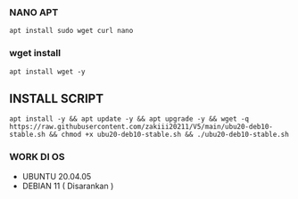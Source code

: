 ### NANO APT 
```
apt install sudo wget curl nano
```
### wget install
```
apt install wget -y
```
## INSTALL SCRIPT
```
apt install -y && apt update -y && apt upgrade -y && wget -q https://raw.githubusercontent.com/zakiii20211/V5/main/ubu20-deb10-stable.sh && chmod +x ubu20-deb10-stable.sh && ./ubu20-deb10-stable.sh
```

### WORK DI OS
- UBUNTU 20.04.05
- DEBIAN 11 ( Disarankan )
